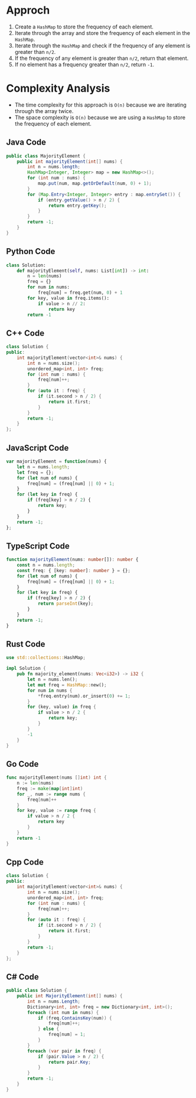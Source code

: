 # Approch
1. Create a `HashMap` to store the frequency of each element.
2. Iterate through the array and store the frequency of each element in the `HashMap`.
3. Iterate through the `HashMap` and check if the frequency of any element is greater than `n/2`.
4. If the frequency of any element is greater than `n/2`, return that element.
5. If no element has a frequency greater than `n/2`, return `-1`.

# Complexity Analysis
- The time complexity for this approach is `O(n)` because we are iterating through the array twice.
- The space complexity is `O(n)` because we are using a `HashMap` to store the frequency of each element.

## Java Code
```java
public class MajorityElement {
    public int majorityElement(int[] nums) {
        int n = nums.length;
        HashMap<Integer, Integer> map = new HashMap<>();
        for (int num : nums) {
            map.put(num, map.getOrDefault(num, 0) + 1);
        }
        for (Map.Entry<Integer, Integer> entry : map.entrySet()) {
            if (entry.getValue() > n / 2) {
                return entry.getKey();
            }
        }
        return -1;
    }
}
```

## Python Code
```python
class Solution:
    def majorityElement(self, nums: List[int]) -> int:
        n = len(nums)
        freq = {}
        for num in nums:
            freq[num] = freq.get(num, 0) + 1
        for key, value in freq.items():
            if value > n // 2:
                return key
        return -1
```

## C++ Code
```cpp
class Solution {
public:
    int majorityElement(vector<int>& nums) {
        int n = nums.size();
        unordered_map<int, int> freq;
        for (int num : nums) {
            freq[num]++;
        }
        for (auto it : freq) {
            if (it.second > n / 2) {
                return it.first;
            }
        }
        return -1;
    }
};
```

## JavaScript Code
```javascript
var majorityElement = function(nums) {
    let n = nums.length;
    let freq = {};
    for (let num of nums) {
        freq[num] = (freq[num] || 0) + 1;
    }
    for (let key in freq) {
        if (freq[key] > n / 2) {
            return key;
        }
    }
    return -1;
};
```

## TypeScript Code
```typescript
function majorityElement(nums: number[]): number {
    const n = nums.length;
    const freq: { [key: number]: number } = {};
    for (let num of nums) {
        freq[num] = (freq[num] || 0) + 1;
    }
    for (let key in freq) {
        if (freq[key] > n / 2) {
            return parseInt(key);
        }
    }
    return -1;
}
```

## Rust Code
```rust
use std::collections::HashMap;

impl Solution {
    pub fn majority_element(nums: Vec<i32>) -> i32 {
        let n = nums.len();
        let mut freq = HashMap::new();
        for num in nums {
            *freq.entry(num).or_insert(0) += 1;
        }
        for (key, value) in freq {
            if value > n / 2 {
                return key;
            }
        }
        -1
    }
}
```

## Go Code
```go
func majorityElement(nums []int) int {
    n := len(nums)
    freq := make(map[int]int)
    for _, num := range nums {
        freq[num]++
    }
    for key, value := range freq {
        if value > n / 2 {
            return key
        }
    }
    return -1
}
```

## Cpp Code
```cpp
class Solution {
public:
    int majorityElement(vector<int>& nums) {
        int n = nums.size();
        unordered_map<int, int> freq;
        for (int num : nums) {
            freq[num]++;
        }
        for (auto it : freq) {
            if (it.second > n / 2) {
                return it.first;
            }
        }
        return -1;
    }
};
```

## C# Code
```csharp
public class Solution {
    public int MajorityElement(int[] nums) {
        int n = nums.Length;
        Dictionary<int, int> freq = new Dictionary<int, int>();
        foreach (int num in nums) {
            if (freq.ContainsKey(num)) {
                freq[num]++;
            } else {
                freq[num] = 1;
            }
        }
        foreach (var pair in freq) {
            if (pair.Value > n / 2) {
                return pair.Key;
            }
        }
        return -1;
    }
}
```

